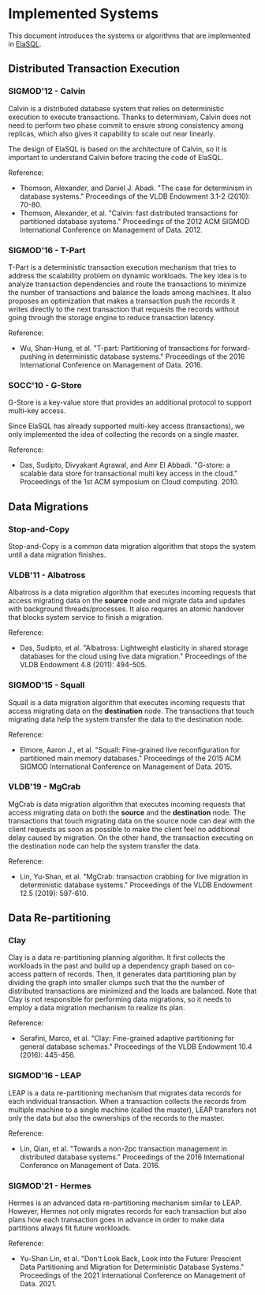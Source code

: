 # Implemented Systems

This document introduces the systems or algorithms that are implemented in [ElaSQL](https://github.com/elasql/elasql).

## Distributed Transaction Execution

### SIGMOD'12 - Calvin

Calvin is a distributed database system that relies on deterministic execution to execute transactions. Thanks to determinism, Calvin does not need to perform two phase commit to ensure strong consistency among replicas, which also gives it capability to scale out near linearly.

The design of ElaSQL is based on the architecture of Calvin, so it is important to understand Calvin before tracing the code of ElaSQL.

Reference:
- Thomson, Alexander, and Daniel J. Abadi. "The case for determinism in database systems." Proceedings of the VLDB Endowment 3.1-2 (2010): 70-80.
- Thomson, Alexander, et al. "Calvin: fast distributed transactions for partitioned database systems." Proceedings of the 2012 ACM SIGMOD International Conference on Management of Data. 2012.

### SIGMOD'16 - T-Part

T-Part is a deterministic transaction execution mechanism that tries to address the scalability problem on dynamic workloads. The key idea is to analyze transaction dependencies and route the transactions to minimize the number of transactions and balance the loads among machines. It also proposes an optimization that makes a transaction push the records it writes directly to the next transaction that requests the records without going through the storage engine to reduce transaction latency.

Reference:
- Wu, Shan-Hung, et al. "T-part: Partitioning of transactions for forward-pushing in deterministic database systems." Proceedings of the 2016 International Conference on Management of Data. 2016.

### SOCC'10 - G-Store

G-Store is a key-value store that provides an additional protocol to support multi-key access.

Since ElaSQL has already supported multi-key access (transactions), we only implemented the idea of collecting the records on a single master.

Reference:
- Das, Sudipto, Divyakant Agrawal, and Amr El Abbadi. "G-store: a scalable data store for transactional multi key access in the cloud." Proceedings of the 1st ACM symposium on Cloud computing. 2010.

## Data Migrations

### Stop-and-Copy

Stop-and-Copy is a common data migration algorithm that stops the system until a data migration finishes.

### VLDB'11 - Albatross

Albatross is a data migration algorithm that executes incoming requests that access migrating data on the **source** node and migrate data and updates with background threads/processes. It also requires an atomic handover that blocks system service to finish a migration.

Reference:
- Das, Sudipto, et al. "Albatross: Lightweight elasticity in shared storage databases for the cloud using live data migration." Proceedings of the VLDB Endowment 4.8 (2011): 494-505.

### SIGMOD'15 - Squall

Squall is a data migration algorithm that executes incoming requests that access migrating data on the **destination** node. The transactions that touch migrating data help the system transfer the data to the destination node.

Reference:
- Elmore, Aaron J., et al. "Squall: Fine-grained live reconfiguration for partitioned main memory databases." Proceedings of the 2015 ACM SIGMOD International Conference on Management of Data. 2015.

### VLDB'19 - MgCrab

MgCrab is data migration algorithm that executes incoming requests that access migrating data on both the **source** and the **destination** node. The transactions that touch migrating data on the source node can deal with the client requests as soon as possible to make the client feel no additional delay caused by migration. On the other hand, the transaction executing on the destination node can help the system transfer the data.

Reference:
- Lin, Yu-Shan, et al. "MgCrab: transaction crabbing for live migration in deterministic database systems." Proceedings of the VLDB Endowment 12.5 (2019): 597-610.

## Data Re-partitioning

### Clay

Clay is a data re-partitioning planning algorithm. It first collects the workloads in the past and build up a dependency graph based on co-access pattern of records. Then, it generates data partitioning plan by dividing the graph into smaller clumps such that the the number of distributed transactions are minimized and the loads are balanced. Note that Clay is not responsible for performing data migrations, so it needs to employ a data migration mechanism to realize its plan.

Reference:
- Serafini, Marco, et al. "Clay: Fine-grained adaptive partitioning for general database schemas." Proceedings of the VLDB Endowment 10.4 (2016): 445-456.

### SIGMOD'16 - LEAP

LEAP is a data re-partitioning mechanism that migrates data records for each individual transaction. When a transaction collects the records from multiple machine to a single machine (called the master), LEAP transfers not only the data but also the ownerships of the records to the master.

Reference:
- Lin, Qian, et al. "Towards a non-2pc transaction management in distributed database systems." Proceedings of the 2016 International Conference on Management of Data. 2016.

### SIGMOD'21 - Hermes

Hermes is an advanced data re-partitioning mechanism similar to LEAP. However, Hermes not only migrates records for each transaction but also plans how each transaction goes in advance in order to make data partitions always fit future workloads.

Reference:
- Yu-Shan Lin, et al. "Don't Look Back, Look into the Future: Prescient Data Partitioning and Migration for Deterministic Database Systems." Proceedings of the 2021 International Conference on Management of Data. 2021.
